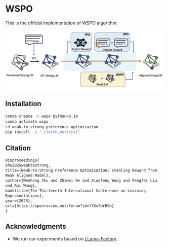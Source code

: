 # WSPO

This is the official implementation of WSPO algorithm. 

<img src="./img/pipeline.png" style="zoom:50%;" />

## Installation

```bash
conda create -n wspo python=3.10
conda activate wspo
cd weak-to-strong-preference-optimization
pip install -e ".[torch,metrics]"
```


## Citation

```
@inproceedings{
zhu2025weaktostrong,
title={Weak-to-Strong Preference Optimization: Stealing Reward from Weak Aligned Model},
author={Wenhong Zhu and Zhiwei He and Xiaofeng Wang and Pengfei Liu and Rui Wang},
booktitle={The Thirteenth International Conference on Learning Representations},
year={2025},
url={https://openreview.net/forum?id=f7KxfUrRSb}
}
```


## Acknowledgments

- We run our experiments based on [LLama-Factory](https://github.com/hiyouga/LLaMA-Factory).

